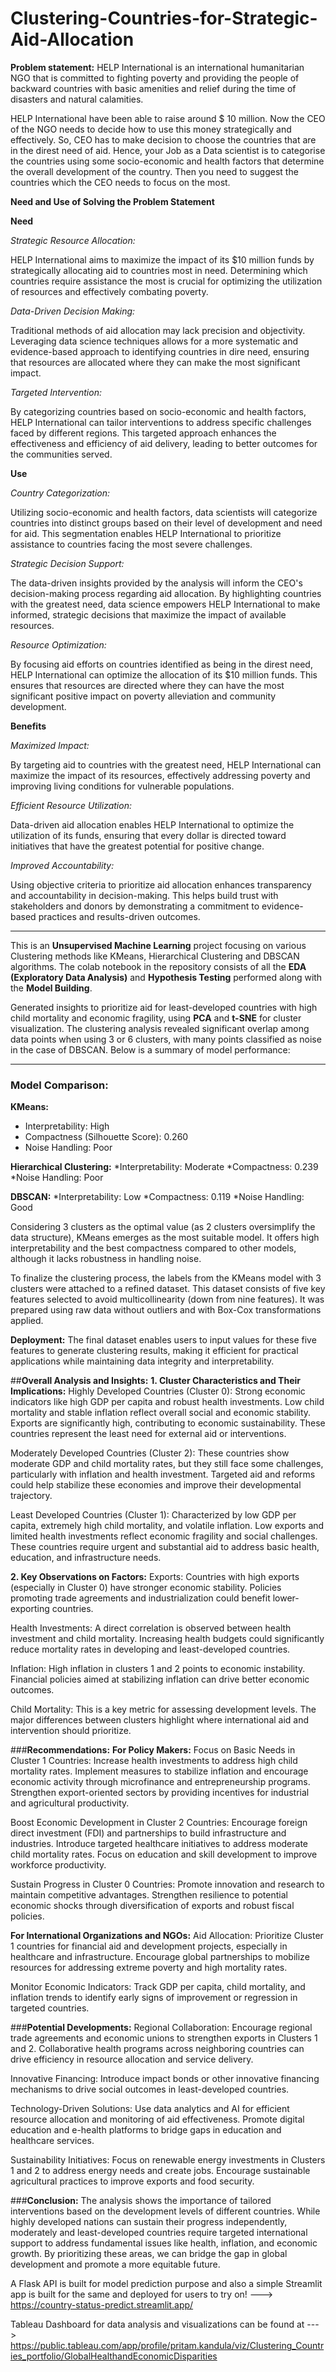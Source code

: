 # Clustering-Countries-for-Strategic-Aid-Allocation

**Problem statement:**
HELP International is an international humanitarian NGO that is committed to fighting poverty and providing the people of backward countries with basic amenities and relief during the time of disasters and natural calamities.

HELP International have been able to raise around $ 10 million. Now the CEO of the NGO needs to decide how to use this money strategically and effectively. So, CEO has to make decision to choose the countries that are in the direst need of aid. Hence, your Job as a Data scientist is to categorise the countries using some socio-economic and health factors that determine the overall development of the country. Then you need to suggest the countries which the CEO needs to focus on the most.

**Need and Use of Solving the Problem Statement**

**Need**

*Strategic Resource Allocation:*

HELP International aims to maximize the impact of its $10 million funds by strategically allocating aid to countries most in need. Determining which countries require assistance the most is crucial for optimizing the utilization of resources and effectively combating poverty.


*Data-Driven Decision Making:*

Traditional methods of aid allocation may lack precision and objectivity. Leveraging data science techniques allows for a more systematic and evidence-based approach to identifying countries in dire need, ensuring that resources are allocated where they can make the most significant impact.

*Targeted Intervention:*


By categorizing countries based on socio-economic and health factors, HELP International can tailor interventions to address specific challenges faced by different regions. This targeted approach enhances the effectiveness and efficiency of aid delivery, leading to better outcomes for the communities served.

**Use**

*Country Categorization:*

Utilizing socio-economic and health factors, data scientists will categorize countries into distinct groups based on their level of development and need for aid. This segmentation enables HELP International to prioritize assistance to countries facing the most severe challenges.


*Strategic Decision Support:*

The data-driven insights provided by the analysis will inform the CEO's decision-making process regarding aid allocation. By highlighting countries with the greatest need, data science empowers HELP International to make informed, strategic decisions that maximize the impact of available resources.


*Resource Optimization:*

By focusing aid efforts on countries identified as being in the direst need, HELP International can optimize the allocation of its $10 million funds. This ensures that resources are directed where they can have the most significant positive impact on poverty alleviation and community development.



**Benefits**


*Maximized Impact:*

By targeting aid to countries with the greatest need, HELP International can maximize the impact of its resources, effectively addressing poverty and improving living conditions for vulnerable populations.



*Efficient Resource Utilization:*

Data-driven aid allocation enables HELP International to optimize the utilization of its funds, ensuring that every dollar is directed toward initiatives that have the greatest potential for positive change.

*Improved Accountability:*


Using objective criteria to prioritize aid allocation enhances transparency and accountability in decision-making. This helps build trust with stakeholders and donors by demonstrating a commitment to evidence-based practices and results-driven outcomes.

---

This is an **Unsupervised Machine Learning** project focusing on various Clustering methods like KMeans, Hierarchical Clustering and DBSCAN algorithms. The colab notebook in the repository consists of all the **EDA (Exploratory Data Analysis)** and **Hypothesis Testing** performed along with the **Model Building**.


Generated insights to prioritize aid for least-developed countries with high child mortality and economic fragility, using **PCA** and **t-SNE** for cluster visualization.
The clustering analysis revealed significant overlap among data points when using 3 or 6 clusters, with many points classified as noise in the case of DBSCAN. Below is a summary of model performance:

---

### **Model Comparison:**

**KMeans:**

* Interpretability: High
* Compactness (Silhouette Score): 0.260
* Noise Handling: Poor

**Hierarchical Clustering:**
*Interpretability: Moderate
*Compactness: 0.239
*Noise Handling: Poor

**DBSCAN:**
*Interpretability: Low
*Compactness: 0.119
*Noise Handling: Good

Considering 3 clusters as the optimal value (as 2 clusters oversimplify the data structure), KMeans emerges as the most suitable model. It offers high interpretability and the best compactness compared to other models, although it lacks robustness in handling noise.

To finalize the clustering process, the labels from the KMeans model with 3 clusters were attached to a refined dataset. This dataset consists of five key features selected to avoid multicollinearity (down from nine features). It was prepared using raw data without outliers and with Box-Cox transformations applied.

**Deployment:**
The final dataset enables users to input values for these five features to generate clustering results, making it efficient for practical applications while maintaining data integrity and interpretability.

##**Overall Analysis and Insights:**
**1. Cluster Characteristics and Their Implications:**
Highly Developed Countries (Cluster 0):
Strong economic indicators like high GDP per capita and robust health investments.
Low child mortality and stable inflation reflect overall social and economic stability.
Exports are significantly high, contributing to economic sustainability. These countries represent the least need for external aid or interventions.

Moderately Developed Countries (Cluster 2):
These countries show moderate GDP and child mortality rates, but they still face some challenges, particularly with inflation and health investment.
Targeted aid and reforms could help stabilize these economies and improve their developmental trajectory.

Least Developed Countries (Cluster 1):
Characterized by low GDP per capita, extremely high child mortality, and volatile inflation.
Low exports and limited health investments reflect economic fragility and social challenges.
These countries require urgent and substantial aid to address basic health, education, and infrastructure needs.

**2. Key Observations on Factors:**
Exports:
Countries with high exports (especially in Cluster 0) have stronger economic stability. Policies promoting trade agreements and industrialization could benefit lower-exporting countries.

Health Investments:
A direct correlation is observed between health investment and child mortality. Increasing health budgets could significantly reduce mortality rates in developing and least-developed countries.

Inflation:
High inflation in clusters 1 and 2 points to economic instability. Financial policies aimed at stabilizing inflation can drive better economic outcomes.

Child Mortality:
This is a key metric for assessing development levels. The major differences between clusters highlight where international aid and intervention should prioritize.

###**Recommendations:**
**For Policy Makers:**
Focus on Basic Needs in Cluster 1 Countries:
Increase health investments to address high child mortality rates. Implement measures to stabilize inflation and encourage economic activity through microfinance and entrepreneurship programs.
Strengthen export-oriented sectors by providing incentives for industrial and agricultural productivity.

Boost Economic Development in Cluster 2 Countries:
Encourage foreign direct investment (FDI) and partnerships to build infrastructure and industries. Introduce targeted healthcare initiatives to address moderate child mortality rates. Focus on education and
skill development to improve workforce productivity.

Sustain Progress in Cluster 0 Countries:
Promote innovation and research to maintain competitive advantages. Strengthen resilience to potential economic shocks through diversification of exports and robust fiscal policies.

**For International Organizations and NGOs:**
Aid Allocation:
Prioritize Cluster 1 countries for financial aid and development projects, especially in healthcare and infrastructure. Encourage global partnerships to mobilize resources for addressing extreme poverty and
high mortality rates.

Monitor Economic Indicators:
Track GDP per capita, child mortality, and inflation trends to identify early signs of improvement or regression in targeted countries.

###**Potential Developments:**
Regional Collaboration:
Encourage regional trade agreements and economic unions to strengthen exports in Clusters 1 and 2. Collaborative health programs across neighboring countries can drive efficiency in resource allocation
and service delivery.

Innovative Financing:
Introduce impact bonds or other innovative financing mechanisms to drive social outcomes in least-developed countries.

Technology-Driven Solutions:
Use data analytics and AI for efficient resource allocation and monitoring of aid effectiveness. Promote digital education and e-health platforms to bridge gaps in education and healthcare services.

Sustainability Initiatives:
Focus on renewable energy investments in Clusters 1 and 2 to address energy needs and create jobs. Encourage sustainable agricultural practices to improve exports and food security.

###**Conclusion:**
The analysis shows the importance of tailored interventions based on the development levels of different countries. While highly developed nations can sustain their progress independently, moderately and
least-developed countries require targeted international support to address fundamental issues like health, inflation, and economic growth. By prioritizing these areas, we can bridge the gap in global
development and promote a more equitable future.


A Flask API is built for model prediction purpose and also a simple Streamlit app is built for the same and deployed for users to try on!  ---> https://country-status-predict.streamlit.app/

Tableau Dashboard for data analysis and visualizations can be found at ---> https://public.tableau.com/app/profile/pritam.kandula/viz/Clustering_Countries_portfolio/GlobalHealthandEconomicDisparities


